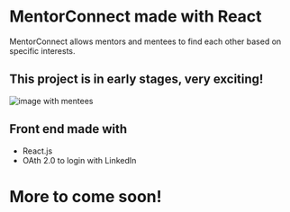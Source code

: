 # MentorConnect made with React

MentorConnect allows mentors and mentees to find each other based on specific interests.

## This project is in early stages, very exciting!

![image with mentees](https://ibb.co/g4VQrK)

## Front end made with

* React.js
* OAth 2.0 to login with LinkedIn

# More to come soon!
